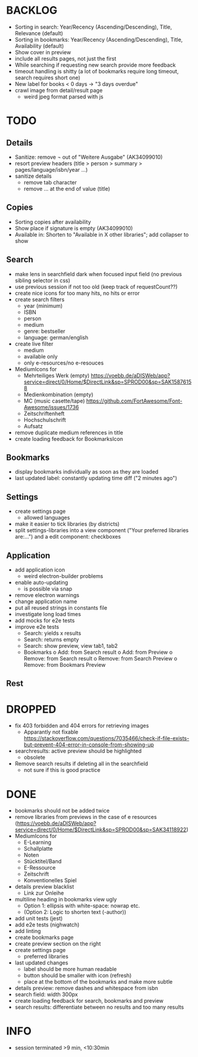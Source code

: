# BACKLOG
* Sorting in search: Year/Recency (Ascending/Descending), Title, Relevance (default)
* Sorting in bookmarks: Year/Recency (Ascending/Descending), Title, Availability (default)
* Show cover in preview
* include all results pages, not just the first
* While searching if requesting new search provide more feedback
* timeout handling is shitty (a lot of bookmarks require long timeout, search requires short one)
* New label for books < 0 days -> "3 days overdue"
* crawl image from detail/result page
  - weird jpeg format parsed with js

# TODO
## Details
* Sanitize: remove ¬ out of "Weitere Ausgabe" (AK34099010)
* resort preview headers (title > person > summary > pages/language/isbn/year ...)
* sanitize details
  - remove tab character
  - remove ... at the end of value (title)
## Copies
* Sorting copies after availability
* Show place if signature is empty (AK34099010)
* Available in: Shorten to "Available in X other libraries"; add collapser to show
## Search
* make lens in searchfield dark when focused input field (no previous sibling selector in css)
* use previous session if not too old (keep track of requestCount??)
* create nice icons for too many hits, no hits or error
* create search filters
  - year (minimum)
  - ISBN
  - person
  - medium
  - genre: bestseller
  - language: german/english
* create live filter
  - medium
  - available only
  - only e-resources/no e-resouces
* MediumIcons for
  - Mehrteiliges Werk (empty) https://voebb.de/aDISWeb/app?service=direct/0/Home/$DirectLink&sp=SPROD00&sp=SAK15876158
  - Medienkombination (empty)
  - MC (music casette/tape) https://github.com/FortAwesome/Font-Awesome/issues/1736
  - Zeitschriftenheft
  - Hochschulschrift
  - Aufsatz
* remove duplicate medium references in title
* create loading feedback for BookmarksIcon
## Bookmarks
* display bookmarks individually as soon as they are loaded
* last updated label: constantly updating time diff ("2 minutes ago")
## Settings
* create settings page
  - allowed languages
* make it easier to tick libraries (by districts)
* split settings-libraries into a view component ("Your preferred libraries are:...") and a edit component: checkboxes
## Application
* add application icon
  - weird electron-builder problems
* enable auto-updating
  - is possible via snap
* remove electron warnings
* change application name
* put all reused strings in constants file
* investigate long load times
* add mocks for e2e tests
* improve e2e tests
  - Search: yields x results
  - Search: returns empty
  - Search: show preview, view tab1, tab2
  - Bookmarks
    o Add: from Search result
    o Add: from Preview
    o Remove: from Search result
    o Remove: from Search Preview
    o Remove: from Bookmars Preview
## Rest

# DROPPED
* fix 403 forbidden and 404 errors for retrieving images
  - Apparantly not fixable https://stackoverflow.com/questions/7035466/check-if-file-exists-but-prevent-404-error-in-console-from-showing-up
* searchresults: active preview should be highlighted
  - obsolete
* Remove search results if deleting all in the searchfield
  - not sure if this is good practice

# DONE
* bookmarks should not be added twice
* remove libraries from previews in the case of e resources (https://voebb.de/aDISWeb/app?service=direct/0/Home/$DirectLink&sp=SPROD00&sp=SAK34118922)
* MediumIcons for
  - E-Learning
  - Schallplatte
  - Noten
  - Stücktitel/Band
  - E-Ressource
  - Zeitschrift
  - Konventionelles Spiel
* details preview blacklist
  - Link zur Onleihe
* multiline heading in bookmarks view ugly
  - Option 1: ellipsis with white-space: nowrap etc.
  - (Option 2: Logic to shorten text (-author))
* add unit tests (jest)
* add e2e tests (nighwatch)
* add linting
* create bookmarks page
* create preview section on the right
* create settings page
  - preferred libraries
* last updated changes
  - label should be more human readable
  - button should be smaller with icon (refresh)
  - place at the bottom of the bookmarks and make more subtle
* details preview: remove dashes and whitespace from isbn
* search field: width 300px
* create loading feedback for search, bookmarks and preview
* search results: differentiate between no results and too many results

# INFO
* session terminated >9 min, <10:30min